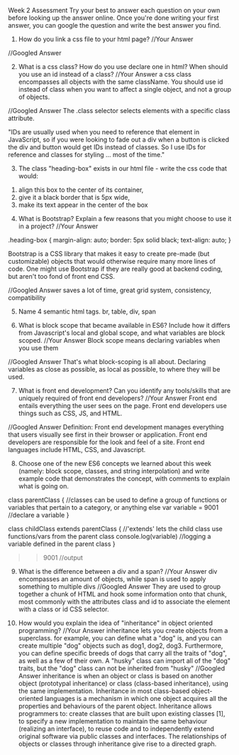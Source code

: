 Week 2 Assessment
Try your best to answer each question on your own before looking up the answer online. Once you're done writing your first answer, you can google the question and write the best answer you find.

1. How do you link a css file to your html page?
//Your Answer

<link rel="stylesheet" href='cssPage.css'

//Googled Answer

<link rel="stylesheet" href="styles.css">

2. What is a css class? How do you use declare one in html? When should you use an id instead of a class?
//Your Answer
a css class encompasses all objects with the same className. You should use id instead of class when you want
to affect a single object, and not a group of objects.

//Googled Answer
The .class selector selects elements with a specific class attribute.

"IDs are usually used when you need to reference that element in JavaScript, so if you were looking to fade out a div when a button is clicked the div and button would get IDs instead of classes. So I use IDs for reference and classes for styling ... most of the time."

3. The class "heading-box" exists in our html file - write the css code that would:
1) align this box to the center of its container,
2) give it a black border that is 5px wide,
3) make its text appear in the center of the box
4. What is Bootstrap? Explain a few reasons that you might choose to use it in a project?
//Your Answer

.heading-box {
  margin-align: auto;
  border: 5px solid black;
  text-align: auto;
}

Bootstrap is a CSS library that makes it easy to create pre-made (but customizable) objects that would otherwise require many more lines of code. One might use Bootstrap if they are really good at backend coding, but aren't too fond of front end CSS.

//Googled Answer
saves a lot of time, great grid system, consistency, compatibility

5. Name 4 semantic html tags.
br, table, div, span

6. What is block scope that became available in ES6? Include how it differs from Javascript's local and global scope, and what variables are block scoped.
//Your Answer
Block scope means declaring variables when you use them

//Googled Answer
That's what block-scoping is all about. Declaring variables as close as possible, as local as possible, to where they will be used.


7. What is front end development? Can you identify any tools/skills that are uniquely required of front end developers?
//Your Answer
Front end entails everything the user sees on the page. Front end developers use things such as CSS, JS, and HTML.

//Googled Answer
Definition: Front end development manages everything that users visually see first in their browser or application. Front end developers are responsible for the look and feel of a site. Front end languages include HTML, CSS, and Javascript.


8. Choose one of the new ES6 concepts we learned about this week (namely: block scope, classes, and string interpolation) and write example code that demonstrates the concept, with comments to explain what is going on.

class parentClass { //classes can be used to define a group of functions or variables that pertain to a category, or anything else
  var variable = 9001 //declare a variable
}

class childClass extends parentClass { //'extends' lets the child class use functions/vars from the parent class
  console.log(variable) //logging a variable defined in the parent class
}
>>9001 //output


9. What is the difference between a div and a span?
//Your Answer
div encompasses an amount of objects, while span is used to apply something to multiple divs
//Googled Answer
They are used to group together a chunk of HTML and hook some information onto that chunk, most commonly with the attributes class and id to associate the element with a class or id CSS selector.

10. How would you explain the idea of "inheritance" in object oriented programming?
//Your Answer
inheritance lets you create objects from a superclass. for example, you can define what a "dog" is, and you can create multiple "dog" objects such as dog1, dog2, dog3. Furthermore, you can define specific breeds of dogs that carry all the traits of "dog", as well as a few of their own. A "husky" class can import all of the "dog" traits, but the "dog" class can not be inherited from "husky"
//Googled Answer
 inheritance is when an object or class is based on another object (prototypal inheritance) or class (class-based inheritance), using the same implementation. Inheritance in most class-based object-oriented languages is a mechanism in which one object acquires all the properties and behaviours of the parent object. Inheritance allows programmers to: create classes that are built upon existing classes [1], to specify a new implementation to maintain the same behaviour (realizing an interface), to reuse code and to independently extend original software via public classes and interfaces. The relationships of objects or classes through inheritance give rise to a directed graph.
